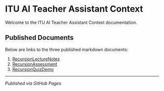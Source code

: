# ITU AI Teacher Assistant Context

Welcome to the ITU AI Teacher Assistant Context documentation.

## Published Documents

Below are links to the three published markdown documents:

1. [RecursionLectureNotes](RecursionLectureNotes.md)
2. [RecursionAssessment](RecursionAssessment.md)
3. [RecursionQuizDemo](RecursionQuizDemo.md)

---

_Published via GitHub Pages_
